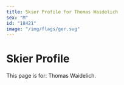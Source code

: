 ```yaml
---
title: Skier Profile for Thomas Waidelich
sex: "M"
id: "18421"
image: "/img/flags/ger.svg" 
---
```


# Skier Profile

This page is for: Thomas Waidelich.
    